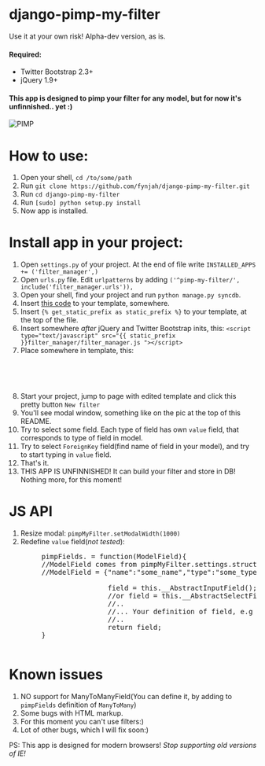 django-pimp-my-filter
=====================

Use it at your own risk! Alpha-dev version, as is.

#### Required: 
- Twitter Bootstrap 2.3+
- jQuery 1.9+

#### This app is designed to pimp your filter for any model, but for now it's unfinnished.. yet :)

![PIMP](https://raw.github.com/fynjah/django-pimp-my-filter/master/filter_manager/static/Untitled.png "PIMP")

How to use:
===========
1. Open your shell, ``cd /to/some/path``
2. Run ``git clone https://github.com/fynjah/django-pimp-my-filter.git``
3. Run ``cd django-pimp-my-filter``
4. Run ``[sudo] python setup.py install``
5. Now app is installed.

Install app in your project:
============================
1. Open ``settings.py`` of your project. At the end of file write ``INSTALLED_APPS += ('filter_manager',)``
2. Open ``urls.py`` file. Edit ``urlpatterns`` by adding ``('^pimp-my-filter/', include('filter_manager.urls')),``
3. Open your shell, find your project and run `python manage.py syncdb`.
4. Insert [this code](https://raw.github.com/fynjah/django-pimp-my-filter/master/filter_manager/templates/base.html) to your template, somewhere.
5. Insert ``{% get_static_prefix as static_prefix %}`` to your template, at the top of the file.
6. Insert somewhere *after* jQuery and Twitter Bootstrap inits, this: ``<script type="text/javascript" src="{{ static_prefix }}filter_manager/filter_manager.js "></script>``
7. Place somewhere in template, this:
	<pre>
		<script type="text/javascript">
	    $(document).ready(function(){
	        $(document).on('click', '#new-filter-button', function(e){
	                    e.preventDefault()
	                    $('#new-filter').pimpMyFilter({
	                        name:'Name of your modal',
	                        app:'your_app_to_use_filter_manager',
	                        model:'your_model_of_the_app_to_use_filter',
	                        modalWidth:1000, //width of modal, req. "800". But, anyway it's fluid.
	                    });
	                });
	            });
	    </script>
	</pre>
7. Start your project, jump to page with edited template and click this pretty button `New filter`
8. You'll see modal window, something like on the pic at the top of this README.
9. Try to select some field. Each type of field has own `value` field, that corresponds to type of field in model.
10. Try to select `ForeignKey` field(find name of field in your model), and try to start typing in `value` field.
11. That's it.
12. THIS APP IS UNFINNISHED! It can build your filter and store in DB! Nothing more, for this moment!

JS API
======
1. Resize modal: `pimpMyFilter.setModalWidth(1000)`
2. Redefine `value` field(*not tested*): 
	<pre>
		pimpFields.<type_of_field> = function(ModelField){ 
		//ModelField comes from pimpMyFilter.settings.structure
		//ModelField = {"name":"some_name","type":"some_type"}. Use it.

	                    field = this.__AbstractInputField();
	                    //or field = this.__AbstractSelectField();
	                    //..
	                    //... Your definition of field, e.g field.css(), etc
	                    //..
	                    return field;
		}
	</pre>

Known issues
============
1. NO support for ManyToManyField(You can define it, by adding to `pimpFields` definition of `ManyToMany`)
2. Some bugs with HTML markup.
3. For this moment you can't use filters:)
4. Lot of other bugs, which I will fix soon:)


PS: This app is designed for modern browsers! *Stop supporting old versions of IE!*